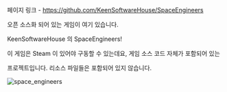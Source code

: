 페이지 링크 - https://github.com/KeenSoftwareHouse/SpaceEngineers

오픈 소스화 되어 있는 게임이 여기 있습니다.

KeenSoftwareHouse 의 SpaceEngineers!

이 게임은 Steam 이 있어야 구동할 수 있는데요, 게임 소스 코드 자체가 포함되어 있는

프로젝트입니다. 리소스 파일들은 포함되어 있지 않습니다.

![space_engineers](http://img.radio.cz/pictures/c/zabava/space_engineers.jpg)

